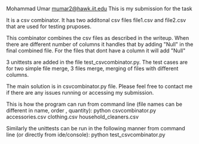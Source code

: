 Mohammad Umar
mumar2@hawk.iit.edu
This is my submission for the task

It is a csv combinator. It has two additonal csv files file1.csv and file2.csv that are used for testing pruposes.

This combinator combines the csv files as described in the writeup. When there are different number of columns it handles that by adding "Null" in the final combined file. For the files that dont have a column it will add "Null"

3 unittests are added in the file test_csvcombinator.py. The test cases are for two simple file merge, 3 files merge, merging of files with different columns.

The main solution is in csvcombinator.py file. Please feel free to contact me if there are any issues running or accessing my submission.

This is how the program can run from command line (file names can be different in name, order , quantity):
python csvcombinator.py accessories.csv clothing.csv household_cleaners.csv

Similarly the unittests can be run in the following manner from command line (or directly from ide/console):
python test_csvcombinator.py
